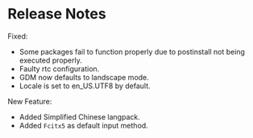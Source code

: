 # Release Notes

Fixed:

* Some packages fail to function properly due to postinstall not being executed properly.
* Faulty rtc configuration.
* GDM now defaults to landscape mode.
* Locale is set to en_US.UTF8 by default.

New Feature:

* Added Simplified Chinese langpack.
* Added `Fcitx5` as default input method.
